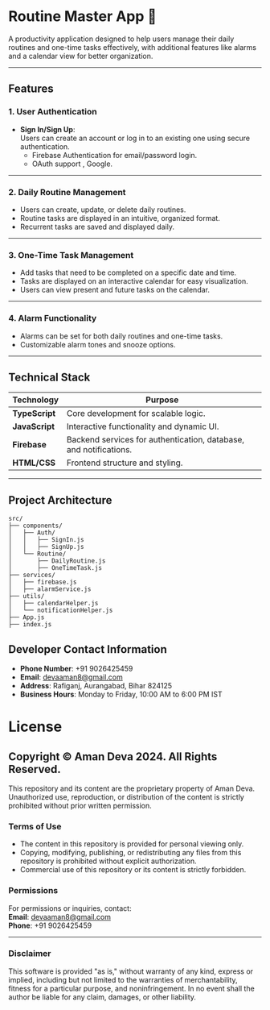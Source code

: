# Routine Master App 📅

A productivity application designed to help users manage their daily routines and one-time tasks effectively, with additional features like alarms and a calendar view for better organization.

---

## **Features**

### 1. **User Authentication**  
   - **Sign In/Sign Up**:  
     Users can create an account or log in to an existing one using secure authentication.  
     - Firebase Authentication for email/password login.
     - OAuth support , Google.

---

### 2. **Daily Routine Management**  
   - Users can create, update, or delete daily routines.  
   - Routine tasks are displayed in an intuitive, organized format.  
   - Recurrent tasks are saved and displayed daily.

---

### 3. **One-Time Task Management**  
   - Add tasks that need to be completed on a specific date and time.  
   - Tasks are displayed on an interactive calendar for easy visualization.  
   - Users can view  present and future tasks on the calendar.

---

### 4. **Alarm Functionality**  
   - Alarms can be set for both daily routines and one-time tasks.    
   - Customizable alarm tones and snooze options.

---

## **Technical Stack**

| **Technology**    | **Purpose**                                 |
|--------------------|---------------------------------------------|
| **TypeScript**     | Core development for scalable logic.       |
| **JavaScript**     | Interactive functionality and dynamic UI.  |
| **Firebase**       | Backend services for authentication, database, and notifications. |
| **HTML/CSS**       | Frontend structure and styling.            |

---

## **Project Architecture**

```plaintext
src/
├── components/
│   ├── Auth/
│   │   ├── SignIn.js
│   │   ├── SignUp.js
│   └── Routine/
│       ├── DailyRoutine.js
│       ├── OneTimeTask.js
├── services/
│   ├── firebase.js
│   ├── alarmService.js
├── utils/
│   ├── calendarHelper.js
│   └── notificationHelper.js
├── App.js
├── index.js
```

## **Developer Contact Information**

- **Phone Number**: +91 9026425459  
- **Email**: devaaman8@gmail.com  
- **Address**: Rafiganj, Aurangabad, Bihar 824125  
- **Business Hours**: Monday to Friday, 10:00 AM to 6:00 PM IST

# **License**

## Copyright © Aman Deva 2024. All Rights Reserved.

This repository and its content are the proprietary property of Aman Deva. Unauthorized use, reproduction, or distribution of the content is strictly prohibited without prior written permission.

### **Terms of Use**
- The content in this repository is provided for personal viewing only.
- Copying, modifying, publishing, or redistributing any files from this repository is prohibited without explicit authorization.
- Commercial use of this repository or its content is strictly forbidden.

### **Permissions**
For permissions or inquiries, contact:  
**Email**: devaaman8@gmail.com  
**Phone**: +91 9026425459

---

### Disclaimer
This software is provided "as is," without warranty of any kind, express or implied, including but not limited to the warranties of merchantability, fitness for a particular purpose, and noninfringement. In no event shall the author be liable for any claim, damages, or other liability.
